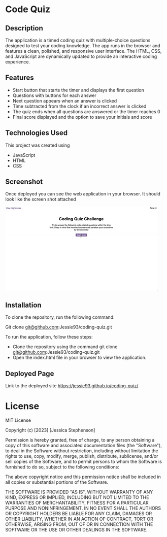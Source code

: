 #  Code Quiz

## Description


The application is a timed coding quiz with multiple-choice questions designed to test your coding knowledge. The app runs in the browser and features a clean, polished, and responsive user interface. The HTML, CSS, and JavaScript are dynamically updated to provide an interactive coding experience.

## Features
* Start button that starts the timer and displays the first question
* Questions with buttons for each answer
* Next question appears when an answer is clicked
* Time subtracted from the clock if an incorrect answer is clicked
* The quiz ends when all questions are answered or the timer reaches 0
* Final score displayed and the option to save your initials and score

## Technologies Used
This project was created using 
* JavaScript
* HTML
* CSS


## Screenshot
Once deployed you can see the web application in your browser. It should look like the screen shot attached 

![coding quiz](/assets/08-web-apis-challenge-demo.gif)


## Installation

To clone the repository, run the following command:

Git clone git@github.com:Jessie93/coding-quiz.git

To run the application, follow these steps:

* Clone the repository using the command git clone git@github.com:Jessie93/coding-quiz.git
* Open the index.html file in your browser to view the application.

## Deployed Page
Link to the deployed site
https://jessie93.github.io/coding-quiz/

# License 
MIT License

Copyright (c) [2023] [Jessica Stephenson]

Permission is hereby granted, free of charge, to any person obtaining a copy
of this software and associated documentation files (the "Software"), to deal
in the Software without restriction, including without limitation the rights
to use, copy, modify, merge, publish, distribute, sublicense, and/or sell
copies of the Software, and to permit persons to whom the Software is
furnished to do so, subject to the following conditions:

The above copyright notice and this permission notice shall be included in all
copies or substantial portions of the Software.

THE SOFTWARE IS PROVIDED "AS IS", WITHOUT WARRANTY OF ANY KIND, EXPRESS OR
IMPLIED, INCLUDING BUT NOT LIMITED TO THE WARRANTIES OF MERCHANTABILITY,
FITNESS FOR A PARTICULAR PURPOSE AND NONINFRINGEMENT. IN NO EVENT SHALL THE
AUTHORS OR COPYRIGHT HOLDERS BE LIABLE FOR ANY CLAIM, DAMAGES OR OTHER
LIABILITY, WHETHER IN AN ACTION OF CONTRACT, TORT OR OTHERWISE, ARISING FROM,
OUT OF OR IN CONNECTION WITH THE SOFTWARE OR THE USE OR OTHER DEALINGS IN THE
SOFTWARE.

